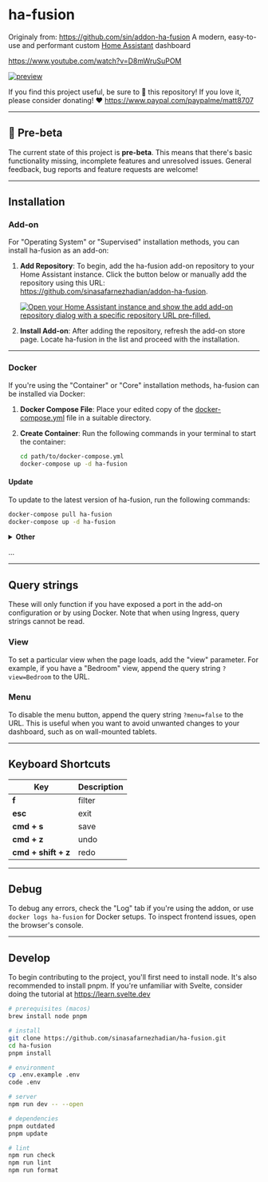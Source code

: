 # ha-fusion
Originaly from: https://github.com/sin/addon-ha-fusion
A modern, easy-to-use and performant custom [Home Assistant](https://www.home-assistant.io/) dashboard

<https://www.youtube.com/watch?v=D8mWruSuPOM>

[![preview](/static/preview.png)](https://www.youtube.com/watch?v=D8mWruSuPOM)

If you find this project useful, be sure to 🌟 this repository! If you love it, please consider donating! ❤️ <https://www.paypal.com/paypalme/matt8707>

---

## 📣 Pre-beta

The current state of this project is **pre-beta**. This means that there's basic functionality missing, incomplete features and unresolved issues. General feedback, bug reports and feature requests are welcome!

---

## Installation

### Add-on

For "Operating System" or "Supervised" installation methods, you can install ha-fusion as an add-on:

1. **Add Repository**: To begin, add the ha-fusion add-on repository to your Home Assistant instance. Click the button below or manually add the repository using this URL: <https://github.com/sinasafarnezhadian/addon-ha-fusion>.

   [![Open your Home Assistant instance and show the add add-on repository dialog with a specific repository URL pre-filled.](https://my.home-assistant.io/badges/supervisor_add_addon_repository.svg)](https://my.home-assistant.io/redirect/supervisor_add_addon_repository/?repository_url=https%3A%2F%2Fgithub.com%2Fmatt8707%2Faddon-ha-fusion)

2. **Install Add-on**: After adding the repository, refresh the add-on store page. Locate ha-fusion in the list and proceed with the installation.

---

### Docker

If you're using the "Container" or "Core" installation methods, ha-fusion can be installed via Docker:

1. **Docker Compose File**: Place your edited copy of the [docker-compose.yml](https://github.com/matt8707/ha-fusion/blob/main/docker-compose.yml) file in a suitable directory.

2. **Create Container**:
   Run the following commands in your terminal to start the container:

   ```bash
   cd path/to/docker-compose.yml
   docker-compose up -d ha-fusion
   ```

#### Update

To update to the latest version of ha-fusion, run the following commands:

```bash
docker-compose pull ha-fusion
docker-compose up -d ha-fusion
```

<details>
<summary>
   <b>Other</b>
</summary>

Without docker-compose, updating the container involves additional steps. For each update, it's necessary to first stop the current container, remove it, pull the new image, and then execute the docker run command again.

```bash
docker run -d \
  --name ha-fusion \
  --network bridge \
  -p 5050:5050 \
  -v /path/to/ha-fusion:/app/data \
  -e TZ=Europe/Stockholm \
  -e HASS_URL=http://192.168.1.241:8123 \
  --restart always \
  ghcr.io/matt8707/ha-fusion
```

#### Kubernetes

If you prefer to use Kubernetes, see [Chart README.md](https://github.com/matt8707/ha-fusion/tree/167c320918544416e2f9272e1edad64b7329269a/charts/ha-fusion)

</details>

...

---

## Query strings

These will only function if you have exposed a port in the add-on configuration or by using Docker. Note that when using Ingress, query strings cannot be read.

### View

To set a particular view when the page loads, add the "view" parameter. For example, if you have a "Bedroom" view, append the query string `?view=Bedroom` to the URL.

### Menu

To disable the menu button, append the query string `?menu=false` to the URL. This is useful when you want to avoid unwanted changes to your dashboard, such as on wall-mounted tablets.

---

## Keyboard Shortcuts

| Key                 | Description |
| ------------------- | ----------- |
| **f**               | filter      |
| **esc**             | exit        |
| **cmd + s**         | save        |
| **cmd + z**         | undo        |
| **cmd + shift + z** | redo        |

---

## Debug

To debug any errors, check the "Log" tab if you're using the addon, or use `docker logs ha-fusion` for Docker setups. To inspect frontend issues, open the browser's console.

---

## Develop

To begin contributing to the project, you'll first need to install node. It's also recommended to install pnpm. If you're unfamiliar with Svelte, consider doing the tutorial at <https://learn.svelte.dev>

```bash
# prerequisites (macos)
brew install node pnpm

# install
git clone https://github.com/sinasafarnezhadian/ha-fusion.git
cd ha-fusion
pnpm install

# environment
cp .env.example .env
code .env

# server
npm run dev -- --open

# dependencies
pnpm outdated
pnpm update

# lint
npm run check
npm run lint
npm run format
```
